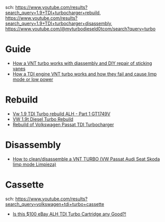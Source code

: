 sch: https://www.youtube.com/results?search_query=1.9+TDI+turbocharger+rebuild, https://www.youtube.com/results?search_query=1.9+TDI+turbocharger+disassembly, https://www.youtube.com/@myturbodieseld0tcom/search?query=turbo

# Guide
- [How a VNT turbo works with diassembly and DIY repair of sticking vanes](https://youtu.be/o1Hvt2b7PL0)
- [How a TDI engine VNT turbo works and how they fail and cause limp mode or low power](https://youtu.be/Ppif4qC560U)

# Rebuild
- [Vw 1.9 TDI Turbo rebuild ALH - Part 1 GT1749V](https://youtu.be/PU2ucUpKH5Y)
- [VW 1.9t Diesel Turbo Rebuild](https://youtu.be/OwpS-0MRltM)
- [Rebuild of Volkswagen Passat TDI Turbocharger](https://youtu.be/383_UnJESP4)

# Disassembly
- [How to clean/disassemble a VNT TURBO (VW Passat Audi Seat Skoda limp mode Limpieza)](https://youtu.be/fnFENBW6Nbs)

# Cassette
sch: https://www.youtube.com/results?search_query=volkswagen+tdi+turbo+cassette

- [Is this $100 eBay ALH TDI Turbo Cartridge any Good?!](https://youtu.be/gwG8E0PNwjA)
